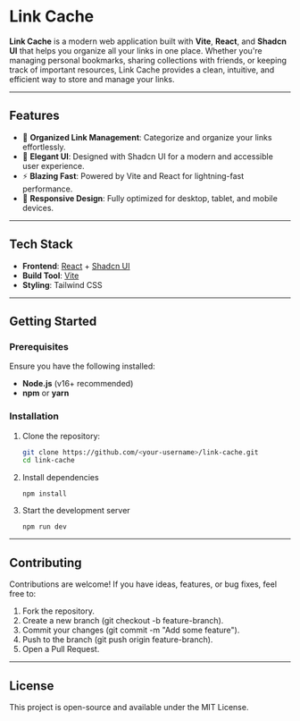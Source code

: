 # Link Cache

**Link Cache** is a modern web application built with **Vite**, **React**, and **Shadcn UI** that helps you organize all your links in one place. Whether you're managing personal bookmarks, sharing collections with friends, or keeping track of important resources, Link Cache provides a clean, intuitive, and efficient way to store and manage your links.

---

## Features

- 🌟 **Organized Link Management**: Categorize and organize your links effortlessly.
- 🎨 **Elegant UI**: Designed with Shadcn UI for a modern and accessible user experience.
- ⚡ **Blazing Fast**: Powered by Vite and React for lightning-fast performance.
- 📱 **Responsive Design**: Fully optimized for desktop, tablet, and mobile devices.

---

## Tech Stack

- **Frontend**: [React](https://reactjs.org/) + [Shadcn UI](https://shadcn.dev/)
- **Build Tool**: [Vite](https://vitejs.dev/)
- **Styling**: Tailwind CSS

---

## Getting Started

### Prerequisites

Ensure you have the following installed:

- **Node.js** (v16+ recommended)
- **npm** or **yarn**

### Installation

1. Clone the repository:
   ```bash
   git clone https://github.com/<your-username>/link-cache.git
   cd link-cache
   ```
2. Install dependencies
    ```
    npm install
    ```
3. Start the development server
    ```
    npm run dev
    ```
---

## Contributing
Contributions are welcome! If you have ideas, features, or bug fixes, feel free to:

1. Fork the repository.
2. Create a new branch (git checkout -b feature-branch).
3. Commit your changes (git commit -m "Add some feature").
4. Push to the branch (git push origin feature-branch).
5. Open a Pull Request.

---

## License
This project is open-source and available under the MIT License.

